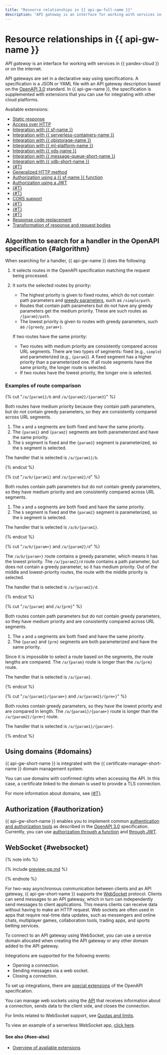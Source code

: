 ```yaml
---
title: "Resource relationships in {{ api-gw-full-name }}"
description: "API gateway is an interface for working with services in {{ yandex-cloud }} or on the internet. API gateways are set in a declarative way using specifications. A specification is a JSON or YAML file with an API gateway description based on the OpenAPI 3.0 standard. In {{ api-gw-name }}, the specification is supplemented with extensions that you can use for integrating with other cloud platforms."
---
```


# Resource relationships in {{ api-gw-name }}

_API gateway_ is an interface for working with services in {{ yandex-cloud }} or on the internet.

API gateways are set in a declarative way using specifications. A specification is a JSON or YAML file with an API gateway description based on the [OpenAPI 3.0](https://github.com/OAI/OpenAPI-Specification) standard. In {{ api-gw-name }}, the specification is supplemented with extensions that you can use for integrating with other cloud platforms.

Available extensions:
* [Static response](../concepts/extensions/dummy.md)
* [Access over HTTP](../concepts/extensions/http.md)
* [Integration with {{ sf-name }}](../concepts/extensions/cloud-functions.md)
* [Integration with {{ serverless-containers-name }}](../concepts/extensions/containers.md)
* [Integration with {{ objstorage-name }}](../concepts/extensions/object-storage.md)
* [Integration with {{ ml-platform-name }}](../concepts/extensions/datasphere.md)
* [Integration with {{ yds-name }}](../concepts/extensions/datastreams.md)
* [Integration with {{ message-queue-short-name }}](../concepts/extensions/ymq.md)
* [Integration with {{ ydb-short-name }}](../concepts/extensions/ydb.md)
* [{#T}](../concepts/extensions/greedy-parameters.md)
* [Generalized HTTP method](../concepts/extensions/any-method.md)
* [Authorization using a {{ sf-name }} function](../concepts/extensions/function-authorizer.md)
* [Authorization using a JWT](../concepts/extensions/jwt-authorizer.md)
* [{#T}](../concepts/extensions/websocket.md)
* [{#T}](../concepts/extensions/validator.md)
* [CORS support](../concepts/extensions/cors.md)
* [{#T}](../concepts/extensions/parametrization.md)
* [{#T}](../concepts/extensions/canary.md)
* [{#T}](../concepts/extensions/rate-limit.md)
* [Response code replacement](../concepts/extensions/status-mapping.md)
* [Transformation of response and request bodies](../concepts/extensions/schema-mapping.md)

## Algorithm to search for a handler in the OpenAPI specification {#algorithm}

When searching for a handler, {{ api-gw-name }} does the following:
1. It selects routes in the OpenAPI specification matching the request being processed.
1. It sorts the selected routes by priority:
   * The highest priority is given to fixed routes, which do not contain path parameters and [greedy parameters](extensions/greedy-parameters.md), such as `/simple/path`.
   * Routes that contain path parameters but do not have any greedy parameters get the medium priority. These are such routes as `/{param}/path`.
   * The lowest priority is given to routes with greedy parameters, such as `/{greedy_param+}`.

   If two routes have the same priority:
   * Two routes with medium priority are consistently compared across URL segments. There are two types of segments: fixed (e.g., `simple`) and parameterized (e.g., `{param}`). A fixed segment has a higher priority than a parameterized one. If all route segments have the same priority, the longer route is selected.
   * If two routes have the lowest priority, the longer one is selected.

### Examples of route comparison

{% cut "`/a/{param1}/b` and `/a/{param2}/{param3}`" %}

Both routes have medium priority because they contain path parameters, but do not contain greedy parameters, so they are consistently compared across URL segments.

1. The `a` and `a` segments are both fixed and have the same priority.
1. The `{param1}` and `{param2}` segments are both parameterized and have the same priority.
1. The `b` segment is fixed and the `{param3}` segment is parameterized, so the `b` segment is selected.

The handler that is selected is `/a/{param1}/b`.

{% endcut %}

{% cut "`/a/b/{param1}` and `/a/{param2}/d`" %}

Both routes contain path parameters but do not contain greedy parameters, so they have medium priority and are consistently compared across URL segments.

1. The `a` and `a` segments are both fixed and have the same priority.
1. The `b` segment is fixed and the `{param2}` segment is parameterized, so the `b` segment is selected.

The handler that is selected is `/a/b/{param1}`.

{% endcut %}

{% cut "`/a/b/{param+}` and `/a/{param2}/d`" %}

The `/a/b/{param+}` route contains a greedy parameter, which means it has the lowest priority. The `/a/{param2}/d` route contains a path parameter, but does not contain a greedy parameter, so it has medium priority. Out of the middle and lowest-priority routes, the route with the middle priority is selected.

The handler that is selected is `/a/{param2}/d`.

{% endcut %}

{% cut "`/a/{param}` and `/a/{prm}`" %}

Both routes contain path parameters but do not contain greedy parameters, so they have medium priority and are consistently compared across URL segments.

1. The `a` and `a` segments are both fixed and have the same priority.
1. The `{param}` and `{prm}` segments are both parameterized and have the same priority.

Since it is impossible to select a route based on the segments, the route lengths are compared. The `/a/{param}` route is longer than the `/a/{prm}` route.

The handler that is selected is `/a/{param}`.

{% endcut %}

{% cut "`/a/{param1}/{param+}` and `/a/{param2}/{prm+}`" %}

Both routes contain greedy parameters, so they have the lowest priority and are compared in length. The `/a/{param1}/{param+}` route is longer than the `/a/{param2}/{prm+}` route.

The handler that is selected is `/a/{param1}/{param+}`.

{% endcut %}

## Using domains {#domains}

{{ api-gw-short-name }} is integrated with the {{ certificate-manager-short-name }} domain management system.

You can use domains with confirmed rights when accessing the API. In this case, a certificate linked to the domain is used to provide a TLS connection.

For more information about domains, see [{#T}](../../certificate-manager/concepts/domains/services.md).

## Authorization {#authorization}

{{ api-gw-short-name }} enables you to implement common [authentication and authorization tools](https://swagger.io/docs/specification/authentication/) as described in the [OpenAPI 3.0](https://github.com/OAI/OpenAPI-Specification) specification. Currently, you can use [authorization through a function](../concepts/extensions/function-authorizer.md) and [through JWT](../concepts/extensions/jwt-authorizer.md).

## WebSocket {#websocket}

{% note info %}

{% include [preview-pp.md](../../_includes/preview-pp.md) %}

{% endnote %}

For two-way asynchronous communication between clients and an API gateway, {{ api-gw-short-name }} supports the [WebSocket](https://en.wikipedia.org/wiki/WebSocket) protocol. Clients can send messages to an API gateway, which in turn can independently send messages to client applications. This means clients can receive data without having to make an HTTP request. Web sockets are often used in apps that require real-time data updates, such as messengers and online chats, multiplayer games, collaboration tools, trading apps, and sports betting services.

To connect to an API gateway using WebSocket, you can use a service domain allocated when creating the API gateway or any other domain added to the API gateway.

Integrations are supported for the following events:
* Opening a connection.
* Sending messages via a web socket.
* Closing a connection.

To set up integrations, there are [special extensions](extensions/websocket.md) of the OpenAPI specification.

You can manage web sockets using the [API](../api-ref/websocket/authentication.md) that receives information about a connection, sends data to the client side, and closes the connection.

For limits related to WebSocket support, see [Quotas and limits](../concepts/limits.md).

To view an example of a serverless WebSocket app, [click here](http://github.com/yandex-cloud-examples/yc-serverless-game).

#### See also {#see-also}

* [Overview of available extensions](extensions/index.md)
